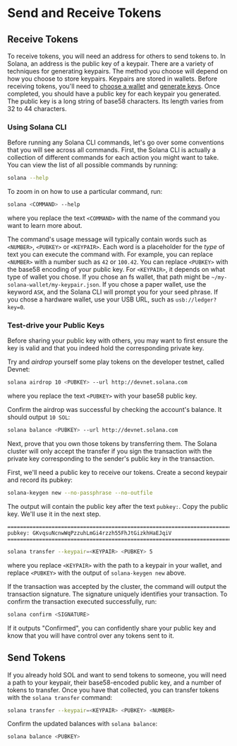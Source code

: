 # Send and Receive Tokens

## Receive Tokens

To receive tokens, you will need an address for others to send tokens to. In
Solana, an address is the public key of a keypair. There are a variety
of techniques for generating keypairs. The method you choose will depend on how
you choose to store keypairs.  Keypairs are stored in wallets. Before receiving
tokens, you'll need to [choose a wallet](choose-a-wallet.md) and
[generate keys](generate-keys.md). Once completed, you should have a public key
for each keypair you generated. The public key is a long string of base58
characters. Its length varies from 32 to 44 characters.

### Using Solana CLI

Before running any Solana CLI commands, let's go over some conventions that
you will see across all commands. First, the Solana CLI is actually a collection
of different commands for each action you might want to take. You can view the list
of all possible commands by running:

```bash
solana --help
```

To zoom in on how to use a particular command, run:

```bash
solana <COMMAND> --help
```

where you replace the text `<COMMAND>` with the name of the command you want
to learn more about.

The command's usage message will typically contain words such as `<NUMBER>`,
`<PUBKEY>` or `<KEYPAIR>`. Each word is a placeholder for the *type* of text
you can execute the command with. For example, you can replace `<NUMBER>`
with a number such as `42` or `100.42`. You can replace `<PUBKEY>` with the
base58 encoding of your public key. For `<KEYPAIR>`, it depends on what type
of wallet you chose. If you chose an fs wallet, that path might be
`~/my-solana-wallet/my-keypair.json`.  If you chose a paper wallet, use the
keyword `ASK`, and the Solana CLI will prompt you for your seed phrase. If
you chose a hardware wallet, use your USB URL, such as `usb://ledger?key=0`.

### Test-drive your Public Keys

Before sharing your public key with others, you may want to first ensure the
key is valid and that you indeed hold the corresponding private key.

Try and *airdrop* yourself some play tokens on the developer testnet, called
Devnet:

```bash
solana airdrop 10 <PUBKEY> --url http://devnet.solana.com
```

where you replace the text `<PUBKEY>` with your base58 public key.

Confirm the airdrop was successful by checking the account's balance.
It should output `10 SOL`:

```bash
solana balance <PUBKEY> --url http://devnet.solana.com
```

Next, prove that you own those tokens by transferring them. The Solana cluster
will only accept the transfer if you sign the transaction with the private
key corresponding to the sender's public key in the transaction.

First, we'll need a public key to receive our tokens. Create a second
keypair and record its pubkey:

```bash
solana-keygen new --no-passphrase --no-outfile
```

The output will contain the public key after the text `pubkey:`. Copy the
public key. We'll use it in the next step.

```text
============================================================================
pubkey: GKvqsuNcnwWqPzzuhLmGi4rzzh55FhJtGizkhHaEJqiV
============================================================================
```

```bash
solana transfer --keypair=<KEYPAIR> <PUBKEY> 5
```

where you replace `<KEYPAIR>` with the path to a keypair in your wallet,
and replace `<PUBKEY>` with the output of `solana-keygen new` above.

If the transaction was accepted by the cluster, the command will output the
transaction signature. The signature uniquely identifies your transaction.
To confirm the transaction executed successfully, run:

```bash
solana confirm <SIGNATURE>
```

If it outputs "Confirmed", you can confidently share your public key and know
that you will have control over any tokens sent to it.

## Send Tokens

If you already hold SOL and want to send tokens to someone, you will need
a path to your keypair, their base58-encoded public key, and a number of
tokens to transfer. Once you have that collected, you can transfer tokens
with the `solana transfer` command:

```bash
solana transfer --keypair=<KEYPAIR> <PUBKEY> <NUMBER>
```

Confirm the updated balances with `solana balance`:

```bash
solana balance <PUBKEY>
```
